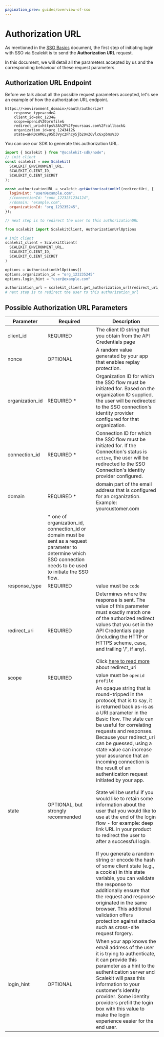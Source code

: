 ```yaml
---
pagination_prev: guides/overview-of-sso
---
```


# Authorization URL

As mentioned in the [SSO Basics](../single-sign-on/key-concepts/1-overview-of-sso.mdx) document, the first step of initiating login with SSO via Scalekit is to send the **Authorization URL** request.

In this document, we will detail all the parameters accepted by us and the corresponding behaviour of these request parameters.

## Authorization URL Endpoint

Before we talk about all the possible request parameters accepted, let's see an example of how the authorization URL endpoint.

```http
https://<environment_domain>/oauth/authorize?
    response_type=code&
    client_id=skc_1234&
    scope=openid%20profile&
    redirect_uri=https%3A%2F%2Fyoursaas.com%2Fcallback&
    organization_id=org_1243412&
    state=aHR0cHM6Ly95b3Vyc2Fhcy5jb20vZGVlcGxpbms%3D
```

You can use our SDK to generate this authorization URL.

<Tabs groupId="tech-stack" querystring>
<TabItem value="nodejs" label="Node.js">

```javascript showLineNumbers
import { Scalekit } from "@scalekit-sdk/node";
// init client
const scalekit = new Scalekit(
  SCALEKIT_ENVIRONMENT_URL,
  SCALEKIT_CLIENT_ID,
  SCALEKIT_CLIENT_SECRET
);

const authorizationURL = scalekit.getAuthorizationUrl(redirectUri, {
  loginHint: "user@example.com",
  //connectionId: "conn_1223231234124",
  //domain: "example.com",
  organizationId: "org_123235245",
});

// next step is to redirect the user to this authorizationURL
```

</TabItem>
<TabItem value="py" label="Python">

```python showLineNumbers
from scalekit import ScalekitClient, AuthorizationUrlOptions

# init client
scalekit_client = ScalekitClient(
  SCALEKIT_ENVIRONMENT_URL,
  SCALEKIT_CLIENT_ID,
  SCALEKIT_CLIENT_SECRET
)

options = AuthorizationUrlOptions()
options.organization_id = "org_123235245"
options.login_hint = "user@example.com"

authorization_url = scalekit_client.get_authorization_url(redirect_uri, options)
# next step is to redirect the user to this authorization_url
```

</TabItem>
</Tabs>

## Possible Authorization URL Parameters

| Parameter                                | Required                                                                                                                                                            | Description                                                                                                                                                                                                                                                                                                                                                                                                                                                                                                                                                                                                                                                                                                                                                                                                                                                                                                                                                                                       |
| ---------------------------------------- | ------------------------------------------------------------------------------------------------------------------------------------------------------------------- | ------------------------------------------------------------------------------------------------------------------------------------------------------------------------------------------------------------------------------------------------------------------------------------------------------------------------------------------------------------------------------------------------------------------------------------------------------------------------------------------------------------------------------------------------------------------------------------------------------------------------------------------------------------------------------------------------------------------------------------------------------------------------------------------------------------------------------------------------------------------------------------------------------------------------------------------------------------------------------------------------- |
| <SimpleCode>client_id</SimpleCode>       | REQUIRED                                                                                                                                                            | The client ID string that you obtain from the API Credentials page                                                                                                                                                                                                                                                                                                                                                                                                                                                                                                                                                                                                                                                                                                                                                                                                                                                                                                                                |
| <SimpleCode>nonce</SimpleCode>           | OPTIONAL                                                                                                                                                            | A random value generated by your app that enables replay protection.                                                                                                                                                                                                                                                                                                                                                                                                                                                                                                                                                                                                                                                                                                                                                                                                                                                                                                                              |
| <SimpleCode>organization_id</SimpleCode> | REQUIRED \*                                                                                                                                                         | Organization ID for which the SSO flow must be initiated for. Based on the organization ID supplied, the user will be redirected to the SSO connection's identity provider configured for that organization.                                                                                                                                                                                                                                                                                                                                                                                                                                                                                                                                                                                                                                                                                                                                                                                      |
| <SimpleCode>connection_id</SimpleCode>   | REQUIRED \*                                                                                                                                                         | Connection ID for which the SSO flow must be initiated for. If the Connection's status is `active`, the user will be redirected to the SSO Connection's identity provider configured.                                                                                                                                                                                                                                                                                                                                                                                                                                                                                                                                                                                                                                                                                                                                                                                                             |
| <SimpleCode>domain</SimpleCode>          | REQUIRED \*                                                                                                                                                         | domain part of the email address that is configured for an organization. Example: yourcustomer.com                                                                                                                                                                                                                                                                                                                                                                                                                                                                                                                                                                                                                                                                                                                                                                                                                                                                                                |
|                                          | \* one of organization_id, connection_id or domain must be sent as a request parameter to determine which SSO connection needs to be used to initiate the SSO flow. |                                                                                                                                                                                                                                                                                                                                                                                                                                                                                                                                                                                                                                                                                                                                                                                                                                                                                                                                                                                                   |
| <SimpleCode>response_type</SimpleCode>   | REQUIRED                                                                                                                                                            | value must be `code`                                                                                                                                                                                                                                                                                                                                                                                                                                                                                                                                                                                                                                                                                                                                                                                                                                                                                                                                                                              |
| <SimpleCode>redirect_uri</SimpleCode>    | REQUIRED                                                                                                                                                            | Determines where the response is sent. The value of this parameter must exactly match one of the authorized redirect values that you set in the API Credentials page (including the HTTP or HTTPS scheme, case, and trailing '/', if any). <br/><br/> Click <a href="/best-practices/redirect-uri" target="_blank">here to read more</a> about redirect_uri                                                                                                                                                                                                                                                                                                                                                                                                                                                                                                                                                                                                                                       |
| <SimpleCode>scope</SimpleCode>           | REQUIRED                                                                                                                                                            | value must be `openid profile`                                                                                                                                                                                                                                                                                                                                                                                                                                                                                                                                                                                                                                                                                                                                                                                                                                                                                                                                                                    |
| <SimpleCode>state</SimpleCode>           | OPTIONAL, but strongly recommended                                                                                                                                  | An opaque string that is round-tripped in the protocol; that is to say, it is returned back as-is as a URI parameter in the Basic flow. The state can be useful for correlating requests and responses. Because your redirect_uri can be guessed, using a state value can increase your assurance that an incoming connection is the result of an authentication request initiated by your app. <br/> <br/>State will be useful if you would like to retain some information about the user that you would like to use at the end of the login flow - for example: deep link URL in your product to redirect the user to after a successful login. <br/><br/>If you generate a random string or encode the hash of some client state (e.g., a cookie) in this state variable, you can validate the response to additionally ensure that the request and response originated in the same browser. This additional validation offers protection against attacks such as cross-site request forgery. |
| <SimpleCode>login_hint</SimpleCode>      | OPTIONAL                                                                                                                                                            | When your app knows the email address of the user it is trying to authenticate, it can provide this parameter as a hint to the authentication server and Scalekit will pass this information to your customer's identity provider. Some identity providers prefill the login box with this value to make the login experience easier for the end user.                                                                                                                                                                                                                                                                                                                                                                                                                                                                                                                                                                                                                                            |
